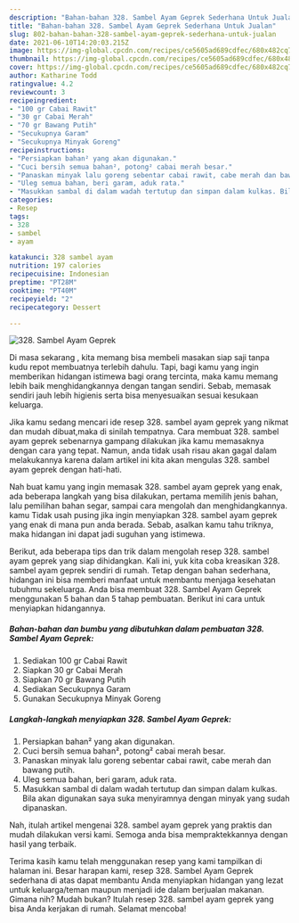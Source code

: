 ```yaml
---
description: "Bahan-bahan 328. Sambel Ayam Geprek Sederhana Untuk Jualan"
title: "Bahan-bahan 328. Sambel Ayam Geprek Sederhana Untuk Jualan"
slug: 802-bahan-bahan-328-sambel-ayam-geprek-sederhana-untuk-jualan
date: 2021-06-10T14:20:03.215Z
image: https://img-global.cpcdn.com/recipes/ce5605ad689cdfec/680x482cq70/328-sambel-ayam-geprek-foto-resep-utama.jpg
thumbnail: https://img-global.cpcdn.com/recipes/ce5605ad689cdfec/680x482cq70/328-sambel-ayam-geprek-foto-resep-utama.jpg
cover: https://img-global.cpcdn.com/recipes/ce5605ad689cdfec/680x482cq70/328-sambel-ayam-geprek-foto-resep-utama.jpg
author: Katharine Todd
ratingvalue: 4.2
reviewcount: 3
recipeingredient:
- "100 gr Cabai Rawit"
- "30 gr Cabai Merah"
- "70 gr Bawang Putih"
- "Secukupnya Garam"
- "Secukupnya Minyak Goreng"
recipeinstructions:
- "Persiapkan bahan² yang akan digunakan."
- "Cuci bersih semua bahan², potong² cabai merah besar."
- "Panaskan minyak lalu goreng sebentar cabai rawit, cabe merah dan bawang putih."
- "Uleg semua bahan, beri garam, aduk rata."
- "Masukkan sambal di dalam wadah tertutup dan simpan dalam kulkas. Bila akan digunakan saya suka menyiramnya dengan minyak yang sudah dipanaskan."
categories:
- Resep
tags:
- 328
- sambel
- ayam

katakunci: 328 sambel ayam 
nutrition: 197 calories
recipecuisine: Indonesian
preptime: "PT28M"
cooktime: "PT40M"
recipeyield: "2"
recipecategory: Dessert

---
```



![328. Sambel Ayam Geprek](https://img-global.cpcdn.com/recipes/ce5605ad689cdfec/680x482cq70/328-sambel-ayam-geprek-foto-resep-utama.jpg)

Di masa  sekarang , kita memang bisa membeli masakan siap saji tanpa kudu repot membuatnya terlebih dahulu. Tapi, bagi kamu yang ingin memberikan hidangan istimewa bagi orang tercinta, maka kamu memang lebih baik menghidangkannya dengan tangan sendiri. Sebab, memasak sendiri jauh lebih higienis serta bisa menyesuaikan sesuai kesukaan keluarga.

Jika kamu sedang mencari ide resep 328. sambel ayam geprek yang nikmat dan mudah dibuat,maka di sinilah tempatnya. Cara membuat 328. sambel ayam geprek  sebenarnya gampang dilakukan jika kamu memasaknya dengan cara yang tepat. Namun, anda tidak usah risau akan gagal dalam melakukannya 
karena dalam artikel ini kita akan mengulas 328. sambel ayam geprek dengan hati-hati.  



Nah buat kamu yang ingin memasak 328. sambel ayam geprek yang enak, ada beberapa langkah yang bisa dilakukan, pertama memilih jenis bahan, lalu pemilihan bahan segar, sampai cara mengolah dan menghidangkannya. kamu Tidak usah pusing jika ingin menyiapkan 328. sambel ayam geprek yang enak di mana pun anda berada. Sebab, asalkan kamu  tahu triknya, maka hidangan ini dapat jadi suguhan yang istimewa.

Berikut, ada beberapa tips dan trik dalam mengolah resep 328. sambel ayam geprek yang siap dihidangkan. Kali ini, yuk kita coba kreasikan 328. sambel ayam geprek sendiri di rumah. Tetap dengan bahan sederhana, hidangan ini bisa memberi manfaat untuk membantu menjaga kesehatan tubuhmu sekeluarga. Anda bisa membuat 328. Sambel Ayam Geprek menggunakan 5 bahan dan 5 tahap pembuatan. Berikut ini cara untuk menyiapkan hidangannya.

<!--inarticleads1-->

##### Bahan-bahan dan bumbu yang dibutuhkan dalam pembuatan 328. Sambel Ayam Geprek:

1. Sediakan 100 gr Cabai Rawit
1. Siapkan 30 gr Cabai Merah
1. Siapkan 70 gr Bawang Putih
1. Sediakan Secukupnya Garam
1. Gunakan Secukupnya Minyak Goreng




<!--inarticleads2-->

##### Langkah-langkah menyiapkan 328. Sambel Ayam Geprek:

1. Persiapkan bahan² yang akan digunakan.
1. Cuci bersih semua bahan², potong² cabai merah besar.
1. Panaskan minyak lalu goreng sebentar cabai rawit, cabe merah dan bawang putih.
1. Uleg semua bahan, beri garam, aduk rata.
1. Masukkan sambal di dalam wadah tertutup dan simpan dalam kulkas. Bila akan digunakan saya suka menyiramnya dengan minyak yang sudah dipanaskan.




Nah, itulah artikel mengenai  328. sambel ayam geprek  yang praktis dan mudah dilakukan versi kami. Semoga anda bisa mempraktekkannya dengan hasil yang terbaik. 

Terima kasih kamu telah menggunakan resep yang kami tampilkan di halaman ini. Besar harapan kami, resep  328. Sambel Ayam Geprek sederhana di atas dapat membantu Anda menyiapkan hidangan yang lezat untuk keluarga/teman maupun menjadi ide dalam berjualan makanan. Gimana nih? Mudah bukan? Itulah resep 328. sambel ayam geprek yang bisa Anda kerjakan di rumah. Selamat mencoba!

